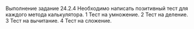 Выполнение задание 24.2.4
Необходимо написать позитивный тест для каждого метода калькулятора.
1 Тест на умножение.
2 Тест на деление.
3 Тест на вычитание.
4 Тест на сложение.
